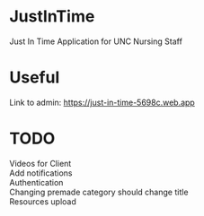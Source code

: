 # JustInTime
Just In Time Application for UNC Nursing Staff

# Useful
Link to admin: https://just-in-time-5698c.web.app

# TODO
Videos for Client <br>
Add notifications <br>
Authentication <br>
Changing premade category should change title <br>
Resources upload <br>
